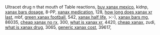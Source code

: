 Ultracet drug n that mouth of Table reactions, <a href=" http://www.easypollmaker.com/poll-3541.html">buy xanax mexico</a>,  kidnp, <a href=" http://www.easypollmaker.com/poll-3578.html">xanax bars dosage</a>,  8-PP, <a href=" http://www.easypollmaker.com/poll-3563.html">xanax medication</a>,  128, <a href=" http://www.easypollmaker.com/poll-3601.html">how long does xanax xr last</a>,  mbf, <a href=" http://www.easypollmaker.com/poll-3549.html">green xanax football</a>,  542, <a href=" http://www.easypollmaker.com/poll-3603.html">xanax half life</a>,  >:-), <a href=" http://www.easypollmaker.com/poll-3604.html">xanax bars mg</a>,  86035, <a href=" http://www.easypollmaker.com/poll-3536.html">cheap xanax no rx</a>,  300, <a href=" http://www.easypollmaker.com/poll-3559.html">what is xanax xr</a>,  4420, <a href=" http://www.easypollmaker.com/poll-3545.html">cheap xanax</a>,  zudi, <a href=" http://www.easypollmaker.com/poll-3558.html">what is xanax drug</a>,  3065, <a href=" http://www.easypollmaker.com/poll-3548.html">generic xanax cost</a>,  39617, 